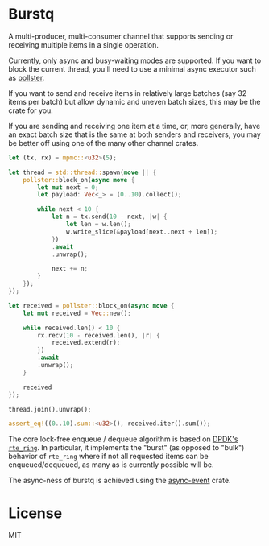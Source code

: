 # Burstq

A multi-producer, multi-consumer channel that supports sending or receiving multiple items in a single operation.

Currently, only async and busy-waiting modes are supported. If you want to block the current thread, you'll need to use a minimal async executor such as [pollster](docs.rs/pollster).

If you want to send and receive items in relatively large batches (say 32 items per batch) but allow dynamic and uneven batch sizes, this may be the crate for you.

If you are sending and receiving one item at a time, or, more generally, have an exact batch size that is the same at both senders and receivers, you may be better off using one of the many other channel crates.

```rust
let (tx, rx) = mpmc::<u32>(5);

let thread = std::thread::spawn(move || {
    pollster::block_on(async move {
        let mut next = 0;
        let payload: Vec<_> = (0..10).collect();

        while next < 10 {
            let n = tx.send(10 - next, |w| {
                let len = w.len();
                w.write_slice(&payload[next..next + len]);
            })
            .await
            .unwrap();

            next += n;
        }
    });
});

let received = pollster::block_on(async move {
    let mut received = Vec::new();

    while received.len() < 10 {
        rx.recv(10 - received.len(), |r| {
            received.extend(r);
        })
        .await
        .unwrap();
    }

    received
});

thread.join().unwrap();

assert_eq!((0..10).sum::<u32>(), received.iter().sum());
```

The core lock-free enqueue / dequeue algorithm is based on [DPDK's `rte_ring`](https://doc.dpdk.org/guides/prog_guide/ring_lib.html). In particular, it implements the "burst" (as opposed to "bulk") behavior of `rte_ring` where if not all requested items can be enqueued/dequeued, as many as is currently possible will be.

The async-ness of burstq is achieved using the [async-event](https://docs.rs/async-event) crate.

# License

MIT
